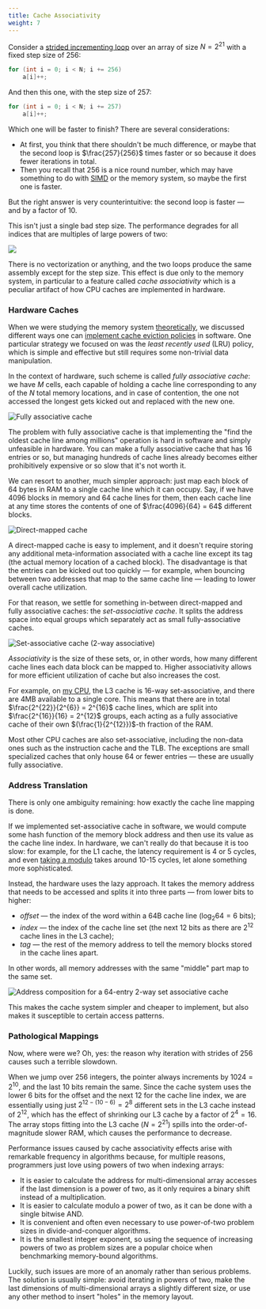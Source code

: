 ```yaml
---
title: Cache Associativity
weight: 7
---
```


Consider a [strided incrementing loop](../cache-lines) over an array of size $N=2^{21}$ with a fixed step size of 256:

```cpp
for (int i = 0; i < N; i += 256)
    a[i]++;
```

And then this one, with the step size of 257:

```cpp
for (int i = 0; i < N; i += 257)
    a[i]++;
```

Which one will be faster to finish? There are several considerations:

- At first, you think that there shouldn't be much difference, or maybe that the second loop is $\frac{257}{256}$ times faster or so because it does fewer iterations in total.
- Then you recall that 256 is a nice round number, which may have something to do with [SIMD](/hpc/simd) or the memory system, so maybe the first one is faster.

But the right answer is very counterintuitive: the second loop is faster — and by a factor of 10.

This isn't just a single bad step size. The performance degrades for all indices that are multiples of large powers of two:

![](../img/strides-small.svg)

There is no vectorization or anything, and the two loops produce the same assembly except for the step size. This effect is due only to the memory system, in particular to a feature called *cache associativity* which is a peculiar artifact of how CPU caches are implemented in hardware.

### Hardware Caches

When we were studying the memory system [theoretically](/hpc/external-memory), we discussed different ways one can [implement cache eviction policies](/hpc/external-memory/policies/) in software. One particular strategy we focused on was the *least recently used* (LRU) policy, which is simple and effective but still requires some non-trivial data manipulation.

In the context of hardware, such scheme is called *fully associative cache*: we have $M$ cells, each capable of holding a cache line corresponding to any of the $N$ total memory locations, and in case of contention, the one not accessed the longest gets kicked out and replaced with the new one.

![Fully associative cache](../img/cache1.png)

The problem with fully associative cache is that implementing the "find the oldest cache line among millions" operation is hard in software and simply unfeasible in hardware. You can make a fully associative cache that has 16 entries or so, but managing hundreds of cache lines already becomes either prohibitively expensive or so slow that it's not worth it.

We can resort to another, much simpler approach: just map each block of 64 bytes in RAM to a single cache line which it can occupy. Say, if we have 4096 blocks in memory and 64 cache lines for them, then each cache line at any time stores the contents of one of $\frac{4096}{64} = 64$ different blocks.

![Direct-mapped cache](../img/cache2.png)

A direct-mapped cache is easy to implement, and it doesn't require storing any additional meta-information associated with a cache line except its tag (the actual memory location of a cached block). The disadvantage is that the entries can be kicked out too quickly — for example, when bouncing between two addresses that map to the same cache line — leading to lower overall cache utilization.

For that reason, we settle for something in-between direct-mapped and fully associative caches: the *set-associative cache*. It splits the address space into equal groups which separately act as small fully-associative caches.

![Set-associative cache (2-way associative)](../img/cache3.png)

*Associativity* is the size of these sets, or, in other words, how many different cache lines each data block can be mapped to. Higher associativity allows for more efficient utilization of cache but also increases the cost.

For example, on [my CPU](https://en.wikichip.org/wiki/amd/ryzen_7/4700u), the L3 cache is 16-way set-associative, and there are 4MB available to a single core. This means that there are in total $\frac{2^{22}}{2^{6}} = 2^{16}$ cache lines, which are split into $\frac{2^{16}}{16} = 2^{12}$ groups, each acting as a fully associative cache of their own $(\frac{1}{2^{12}})$-th fraction of the RAM.

Most other CPU caches are also set-associative, including the non-data ones such as the instruction cache and the TLB. The exceptions are small specialized caches that only house 64 or fewer entries — these are usually fully associative.

### Address Translation

There is only one ambiguity remaining: how exactly the cache line mapping is done.

If we implemented set-associative cache in software, we would compute some hash function of the memory block address and then use its value as the cache line index. In hardware, we can't really do that because it is too slow: for example, for the L1 cache, the latency requirement is 4 or 5 cycles, and even [taking a modulo](/hpc/arithmetic/division) takes around 10-15 cycles, let alone something more sophisticated.

Instead, the hardware uses the lazy approach. It takes the memory address that needs to be accessed and splits it into three parts — from lower bits to higher:

- *offset* — the index of the word within a 64B cache line ($\log_2 64 = 6$ bits);
- *index* — the index of the cache line set (the next $12$ bits as there are $2^{12}$ cache lines in the L3 cache);
- *tag* — the rest of the memory address to tell the memory blocks stored in the cache lines apart.

In other words, all memory addresses with the same "middle" part map to the same set.

![Address composition for a 64-entry 2-way set associative cache](../img/address.png)

This makes the cache system simpler and cheaper to implement, but also makes it susceptible to certain access patterns.

### Pathological Mappings

Now, where were we? Oh, yes: the reason why iteration with strides of 256 causes such a terrible slowdown.

When we jump over 256 integers, the pointer always increments by $1024 = 2^{10}$, and the last 10 bits remain the same. Since the cache system uses the lower 6 bits for the offset and the next 12 for the cache line index, we are essentially using just $2^{12 - (10 - 6)} = 2^8$ different sets in the L3 cache instead of $2^{12}$, which has the effect of shrinking our L3 cache by a factor of $2^4 = 16$. The array stops fitting into the L3 cache ($N=2^21$) spills into the order-of-magnitude slower RAM, which causes the performance to decrease.

<!--

TODO: Implement this in software:

Inside these sets, cache operates simply as LRU. Instead of storing time, you just store counters: the later an element was accessed, the lower its counter is. In hardware, you need to maintain $n$ counters of $\log_2 n$ bits each. When a cell is accessed, its counter becomes $(n-1)$ (maximum possible), and the others that are larger need to be decremented by one. Then to kick out an element you need to find the counter with zero and replace it, and then decrement everyone else's counters.

Simply speaking, the CPU just maintains these cells containing data, and when reading any cell from the main memory the CPU first looks it up in the cache, and if it contains the data, it reads it and otherwise goes to a higher cache level until it reaches main memory. Simple and beautiful.

along with a "tag" information which helps identify which block it is

-->

Performance issues caused by cache associativity effects arise with remarkable frequency in algorithms because, for multiple reasons, programmers just love using powers of two when indexing arrays:

- It is easier to calculate the address for multi-dimensional array accesses if the last dimension is a power of two, as it only requires a binary shift instead of a multiplication.
- It is easier to calculate modulo a power of two, as it can be done with a single bitwise AND.
- It is convenient and often even necessary to use power-of-two problem sizes in divide-and-conquer algorithms.
- It is the smallest integer exponent, so using the sequence of increasing powers of two as problem sizes are a popular choice when benchmarking memory-bound algorithms.

Luckily, such issues are more of an anomaly rather than serious problems. The solution is usually simple: avoid iterating in powers of two, make the last dimensions of multi-dimensional arrays a slightly different size, or use any other method to insert "holes" in the memory layout.
